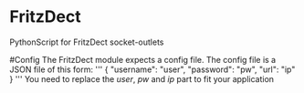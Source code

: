 # FritzDect
PythonScript for FritzDect socket-outlets

#Config
The FritzDect module expects a config file.
The config file is a JSON file of this form:
'''
{
    "username": "user",
    "password": "pw",
    "url": "ip"
}
'''
You need to replace the *user*, *pw* and *ip* part to fit your application